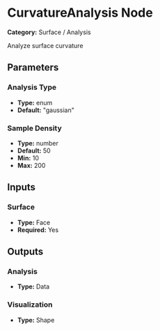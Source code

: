 
# CurvatureAnalysis Node

**Category:** Surface / Analysis

Analyze surface curvature

## Parameters


### Analysis Type
- **Type:** enum
- **Default:** "gaussian"





### Sample Density
- **Type:** number
- **Default:** 50
- **Min:** 10
- **Max:** 200



## Inputs


### Surface
- **Type:** Face
- **Required:** Yes



## Outputs


### Analysis
- **Type:** Data



### Visualization
- **Type:** Shape




